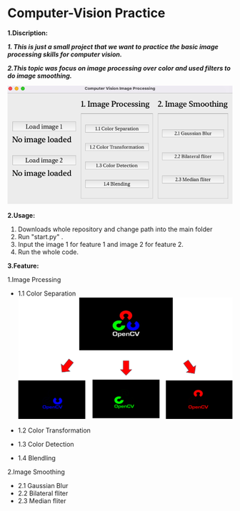 # Computer-Vision Practice



**1.Discription:**

***1. This is just a small project that we want to practice the basic image processing skills for computer vision.***

***2.This topic was focus on image processing over color and used filters to do image smoothing.***

![image](Figures/GUI.png)

**2.Usage:**

1. Downloads whole repository and change path into the main folder
2. Run "start.py" .
3. Input the image 1 for feature 1 and image 2 for feature 2.
4. Run the whole code.

**3.Feature:**

1.Image Prcessing

* 1.1 Color Separation
![image](Figures/1.1_result.png)

* 1.2 Color Transformation
* 1.3 Color Detection
* 1.4 Blendling
    
2.Image Smoothing

* 2.1 Gaussian Blur
* 2.2 Bilateral fliter
* 2.3 Median fliter
